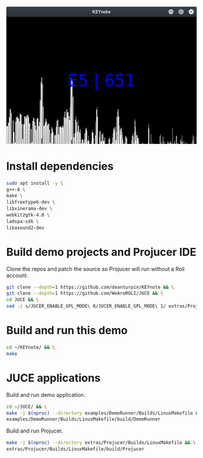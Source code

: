 ![](screenshot.png)

# Install dependencies
```bash
sudo apt install -y \
g++-8 \
make \
libfreetype6-dev \
libxinerama-dev \
webkit2gtk-4.0 \
ladspa-sdk \
libasound2-dev
```

# Build demo projects and Projucer IDE
Clone the repos and patch the source so Projucer will run without a Roli account.
```bash
git clone --depth=1 https://github.com/deanturpin/KEYnote && \
git clone --depth=1 https://github.com/WeAreROLI/JUCE && \
cd JUCE && \
sed -i s/JUCER_ENABLE_GPL_MODE\ 0/JUCER_ENABLE_GPL_MODE\ 1/ extras/Projucer/JuceLibraryCode/AppConfig.h
```

# Build and run this demo
```bash
cd ~/KEYnote/ && \
make
```

# JUCE applications
Build and run demo application.
```bash
cd ~/JUCE/ && \
make -j $(nproc) --directory examples/DemoRunner/Builds/LinuxMakefile && \
examples/DemoRunner/Builds/LinuxMakefile/build/DemoRunner
```

Build and run Projucer.
```bash
make -j $(nproc) --directory extras/Projucer/Builds/LinuxMakefile && \
extras/Projucer/Builds/LinuxMakefile/build/Projucer
```
